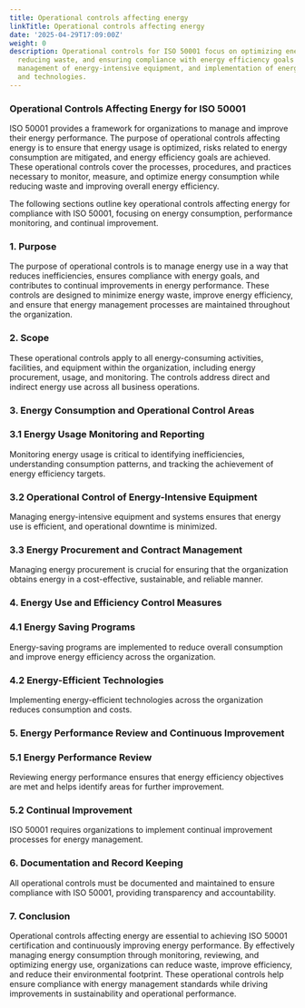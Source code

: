 ```yaml
---
title: Operational controls affecting energy
linkTitle: Operational controls affecting energy
date: '2025-04-29T17:09:00Z'
weight: 0
description: Operational controls for ISO 50001 focus on optimizing energy usage,
  reducing waste, and ensuring compliance with energy efficiency goals through monitoring,
  management of energy-intensive equipment, and implementation of energy-saving programs
  and technologies.
---
```



### Operational Controls Affecting Energy for ISO 50001

ISO 50001 provides a framework for organizations to manage and improve their energy performance. The purpose of operational controls affecting energy is to ensure that energy usage is optimized, risks related to energy consumption are mitigated, and energy efficiency goals are achieved. These operational controls cover the processes, procedures, and practices necessary to monitor, measure, and optimize energy consumption while reducing waste and improving overall energy efficiency.

The following sections outline key operational controls affecting energy for compliance with ISO 50001, focusing on energy consumption, performance monitoring, and continual improvement.

<!-- Unsupported block type: divider -->

### 1. Purpose

The purpose of operational controls is to manage energy use in a way that reduces inefficiencies, ensures compliance with energy goals, and contributes to continual improvements in energy performance. These controls are designed to minimize energy waste, improve energy efficiency, and ensure that energy management processes are maintained throughout the organization.

<!-- Unsupported block type: divider -->

### 2. Scope

These operational controls apply to all energy-consuming activities, facilities, and equipment within the organization, including energy procurement, usage, and monitoring. The controls address direct and indirect energy use across all business operations.

<!-- Unsupported block type: divider -->

### 3. Energy Consumption and Operational Control Areas

### 3.1 Energy Usage Monitoring and Reporting

Monitoring energy usage is critical to identifying inefficiencies, understanding consumption patterns, and tracking the achievement of energy efficiency targets.

### 3.2 Operational Control of Energy-Intensive Equipment

Managing energy-intensive equipment and systems ensures that energy use is efficient, and operational downtime is minimized.

### 3.3 Energy Procurement and Contract Management

Managing energy procurement is crucial for ensuring that the organization obtains energy in a cost-effective, sustainable, and reliable manner.

<!-- Unsupported block type: divider -->

### 4. Energy Use and Efficiency Control Measures

### 4.1 Energy Saving Programs

Energy-saving programs are implemented to reduce overall consumption and improve energy efficiency across the organization.

### 4.2 Energy-Efficient Technologies

Implementing energy-efficient technologies across the organization reduces consumption and costs.

<!-- Unsupported block type: divider -->

### 5. Energy Performance Review and Continuous Improvement

### 5.1 Energy Performance Review

Reviewing energy performance ensures that energy efficiency objectives are met and helps identify areas for further improvement.

### 5.2 Continual Improvement

ISO 50001 requires organizations to implement continual improvement processes for energy management.

<!-- Unsupported block type: divider -->

### 6. Documentation and Record Keeping

All operational controls must be documented and maintained to ensure compliance with ISO 50001, providing transparency and accountability.

<!-- Unsupported block type: divider -->

### 7. Conclusion

Operational controls affecting energy are essential to achieving ISO 50001 certification and continuously improving energy performance. By effectively managing energy consumption through monitoring, reviewing, and optimizing energy use, organizations can reduce waste, improve efficiency, and reduce their environmental footprint. These operational controls help ensure compliance with energy management standards while driving improvements in sustainability and operational performance.